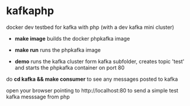 # kafkaphp
docker dev testbed for kafka with php (with a dev kafka mini cluster)

- **make image**
  builds the docker phpkafka image
  
- **make run**
  runs the phpkafka image
  
- **demo**
  runs the kafka cluster form kafka subfolder, creates topic 'test' and starts the phpkafka container on port 80
  
do __cd kafka && make consumer__ to see any messages posted to kafka

open your browser pointing to http://localhost:80 to send a simple test kafka messsage from php
